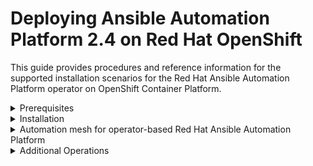 # Deploying Ansible Automation Platform 2.4 on Red Hat OpenShift

This guide provides procedures and reference information for the supported installation scenarios for the Red Hat Ansible Automation Platform operator on OpenShift Container Platform.

<details>
  <summary>Prerequisites</summary>

* [Size recommendations for your automation controller pod containers](https://docs.redhat.com/en/documentation/red_hat_ansible_automation_platform/2.4/html-single/deploying_ansible_automation_platform_2_on_red_hat_openshift/index#size_recommendations_for_your_automation_controller_pod_containers)
* [Size recommendations for your Postgres pod](https://docs.redhat.com/en/documentation/red_hat_ansible_automation_platform/2.4/html-single/deploying_ansible_automation_platform_2_on_red_hat_openshift/index#size_recommendations_for_your_postgres_pod)

Properly setting the resource requests and limits of our control plane (control pod) and our container group/execution plane (automation job pods) is necessary to ensure the control and execution capacity is balanced

* [Automation controller system requirements](https://docs.redhat.com/en/documentation/red_hat_ansible_automation_platform/2.4/html/red_hat_ansible_automation_platform_installation_guide/platform-system-requirements#ref-controller-system-requirements)
  * In this section you can only refer to - Table 2.2. Execution node
* [Network ports and protocols](https://docs.redhat.com/en/documentation/red_hat_ansible_automation_platform/2.4/html/red_hat_ansible_automation_platform_planning_guide/ref-network-ports-protocols_planning)
* [Obtaining an authorized Ansible automation controller subscription ](https://docs.redhat.com/en/documentation/red_hat_ansible_automation_platform/2.4/html/getting_started_with_automation_controller/controller-managing-subscriptions#controller-obtaining-subscriptions)
  
</details>

<details>
  <summary>Installation</summary>

The installation of AAP 2.4 requires at least version Red Hat OpenShift 4.10. For more details, visit the [Red Hat Ansible Automation Platform Life Cycle](https://access.redhat.com/support/policy/updates/ansible-automation-platform) page.

* [Installing the Ansible Automation Platform Operator ](https://docs.redhat.com/en/documentation/red_hat_ansible_automation_platform/2.4/html-single/deploying_ansible_automation_platform_2_on_red_hat_openshift/index#install_operator)
  * To install the operator from the operator catalog you need internet connection from your cluster to RedHat operator hub, if you dont have this connection you must download the operator images and create your own catalog to preform this installation. 
* [Installing automation controller](https://docs.redhat.com/en/documentation/red_hat_ansible_automation_platform/2.4/html-single/deploying_ansible_automation_platform_2_on_red_hat_openshift/index#install_controller)
* [Importing a subscription](https://docs.redhat.com/en/documentation/red_hat_ansible_automation_platform/2.4/html/getting_started_with_automation_controller/controller-managing-subscriptions#controller-importing-subscriptions)


</details>

<details>
  <summary>Automation mesh for operator-based Red Hat Ansible Automation Platform</summary>

In order to add Exection nodes you need to install receptor collection from the ansible galaxy on the node, if your node located in disconnected environment please downlaod the [receptor collection from here](https://galaxy.ansible.com/ui/repo/published/ansible/receptor/) and put it on your node.
Here you can find guide how to install Ansible collections in disconnected environment

* [How to install an Ansible Collection on a disconnected Ansible control node](https://www.redhat.com/sysadmin/install-ansible-disconnected-node)
* [Prerequisites](https://docs.redhat.com/en/documentation/red_hat_ansible_automation_platform/2.4/html/red_hat_ansible_automation_platform_automation_mesh_for_operator-based_installations/assembly-automation-mesh-operator-aap#ref-operator-mesh-prerequisites)
* [Setting up Virtual Machines for use in an automation mesh](https://docs.redhat.com/en/documentation/red_hat_ansible_automation_platform/2.4/html/red_hat_ansible_automation_platform_automation_mesh_for_operator-based_installations/assembly-automation-mesh-operator-aap#proc-set-up-virtual-machines) 
* [Defining automation mesh node types](https://docs.redhat.com/en/documentation/red_hat_ansible_automation_platform/2.4/html/red_hat_ansible_automation_platform_automation_mesh_for_operator-based_installations/assembly-automation-mesh-operator-aap#proc-define-mesh-node-types)
* [Creating an instance group](https://docs.redhat.com/en/documentation/red_hat_ansible_automation_platform/2.4/html/red_hat_ansible_automation_platform_automation_mesh_for_operator-based_installations/assembly-automation-mesh-operator-aap#controller-create-instance-group)
* [Associating instances to an instance group](https://docs.redhat.com/en/documentation/red_hat_ansible_automation_platform/2.4/html/red_hat_ansible_automation_platform_automation_mesh_for_operator-based_installations/assembly-automation-mesh-operator-aap#controller-associate-instances-to-instance-group)


</details>

<details>
  <summary>Additional Operations</summary>

* [Setting up LDAP Authentication](https://docs.ansible.com/automation-controller/latest/html/administration/ldap_auth.html)
* [Execution Environments](https://docs.ansible.com/automation-controller/latest/html/userguide/execution_environments.html)

</details>